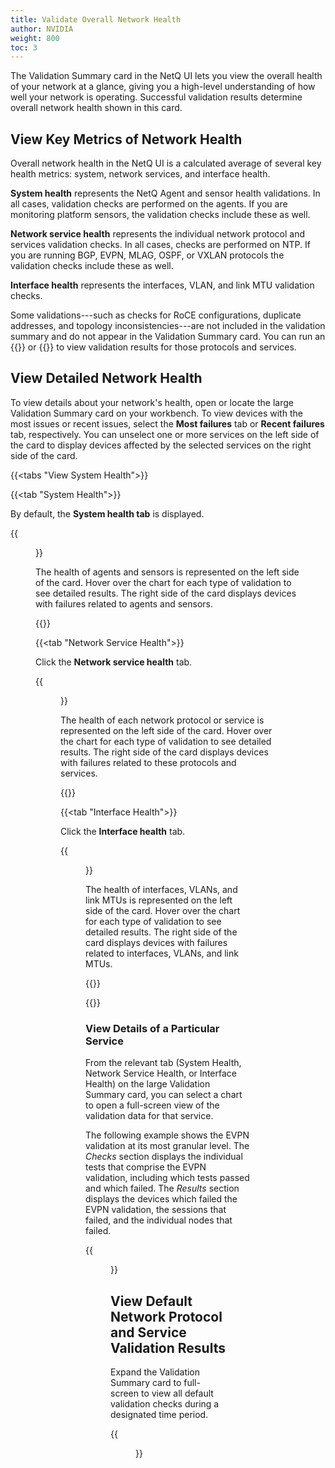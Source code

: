 ```yaml
---
title: Validate Overall Network Health
author: NVIDIA
weight: 800
toc: 3
---
```


The Validation Summary card in the NetQ UI lets you view the overall health of your network at a glance, giving you a high-level understanding of how well your network is operating. Successful validation results determine overall network health shown in this card.

## View Key Metrics of Network Health

Overall network health in the NetQ UI is a calculated average of several key health metrics: system, network services, and interface health.

**System health** represents the NetQ Agent and sensor health validations. In all cases, validation checks are performed on the agents. If you are monitoring platform sensors, the validation checks include these as well.

**Network service health** represents the individual network protocol and services validation checks. In all cases, checks are performed on NTP. If you are running BGP, EVPN, MLAG, OSPF, or VXLAN protocols the validation checks include these as well.

**Interface health** represents the interfaces, VLAN, and link MTU validation checks.

Some validations---such as checks for RoCE configurations, duplicate addresses, and topology inconsistencies---are not included in the validation summary and do not appear in the Validation Summary card. You can run an {{<link title="Validate Network Protocol and Service Operations#on-demand-validations" text="on-demand validation">}} or {{<link title="Validate Network Protocol and Service Operations#schedule-a-validation" text="schedule a validation">}} to view validation results for those protocols and services.
<!--
To view network health metrics:

1. Open or locate the Validation Summary card on your workbench.

2. Each metric displays a distribution of the validation results for each category. Hover over the individual categories to view detailed metrics for specific validation checks.  

   In this example, system health is good, but network services and interface health display validation failures:

    {{<figure src="/images/netq/updated-validation-summary-card.png" alt="medium validation summary card displaying high-level health metrics" width="200">}}
-->
## View Detailed Network Health

To view details about your network's health, open or locate the large Validation Summary card on your workbench. To view devices with the most issues or recent issues, select the **Most failures** tab or **Recent failures** tab, respectively. You can unselect one or more services on the left side of the card to display devices affected by the selected services on the right side of the card.

{{<tabs "View System Health">}}

{{<tab "System Health">}}

By default, the **System health tab** is displayed. 

   {{<figure src="/images/netq/system-health-411.png" width="650">}}

   The health of agents and sensors is represented on the left side of the card. Hover over the chart for each type of validation to see detailed results. The right side of the card displays devices with failures related to agents and sensors.

{{</tab>}}

{{<tab "Network Service Health">}}

Click the **Network service health** tab.

   {{<figure src="/images/netq/net-service-health-411.png" width="650">}}

   The health of each network protocol or service is represented on the left side of the card. Hover over the chart for each type of validation to see detailed results. The right side of the card displays devices with failures related to these protocols and services.

{{</tab>}}

{{<tab "Interface Health">}}

Click the **Interface health** tab.

   {{<figure src="/images/netq/interface-health-411.png" width="650">}}

   The health of interfaces, VLANs, and link MTUs is represented on the left side of the card. Hover over the chart for each type of validation to see detailed results. The right side of the card displays devices with failures related to interfaces, VLANs, and link MTUs.

{{</tab>}}

{{</tabs>}}

### View Details of a Particular Service

From the relevant tab (System Health, Network Service Health, or Interface Health) on the large Validation Summary card, you can select a chart to open a full-screen view of the validation data for that service.

The following example shows the EVPN validation at its most granular level. The *Checks* section displays the individual tests that comprise the EVPN validation, including which tests passed and which failed. The *Results* section displays the devices which failed the EVPN validation, the sessions that failed, and the individual nodes that failed.

{{<figure src="/images/netq/evpn-full-411.png" alt="EVPN validation data" width="1300">}}

## View Default Network Protocol and Service Validation Results

Expand the Validation Summary card to full-screen to view all default validation checks during a designated time period.

{{<figure src="/images/netq/val-summary-full-411.png" alt="fullscreen validation summary card displaying BGP metrics" width="1300">}}
